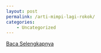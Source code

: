 ```yaml
---
layout: post
permalink: /arti-mimpi-lagi-rokok/
categories:
    - Uncategorized
---
```


[Baca Selengkapnya](/04)